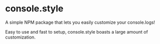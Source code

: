 # console.style
A simple NPM package that lets you easily customize your console.logs!

Easy to use and fast to setup, console.style boasts a large amount of customization.
